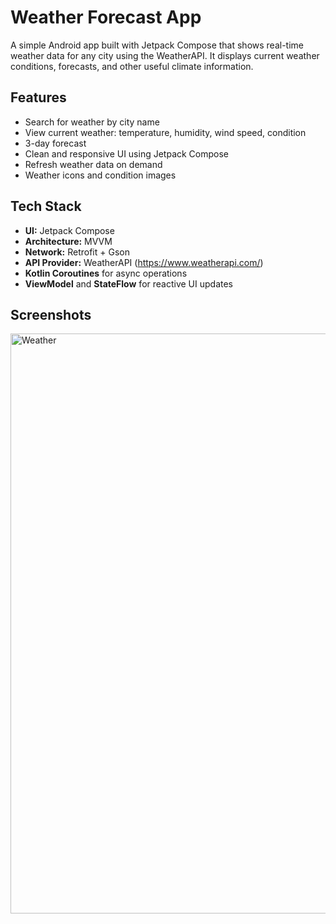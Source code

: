 #  Weather Forecast App
A simple Android app built with Jetpack Compose that shows real-time weather data for any city using the WeatherAPI. It displays current weather conditions, forecasts, and other useful climate information.

## Features

- Search for weather by city name
- View current weather: temperature, humidity, wind speed, condition
- 3-day forecast
- Clean and responsive UI using Jetpack Compose
- Refresh weather data on demand
- Weather icons and condition images

## Tech Stack

- **UI:** Jetpack Compose
- **Architecture:** MVVM
- **Network:** Retrofit + Gson
- **API Provider:** WeatherAPI (https://www.weatherapi.com/)
- **Kotlin Coroutines** for async operations
- **ViewModel** and **StateFlow** for reactive UI updates

## Screenshots
<img width="1384" height="928" alt="Weather" src="https://github.com/user-attachments/assets/cb5caa10-33c6-4166-8803-b5d9130b29e1" />
